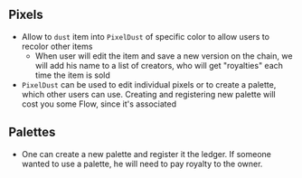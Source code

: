 ## Pixels
- Allow to `dust` item into `PixelDust` of specific color to allow users to recolor other items
    - When user will edit the item and save a new version on the chain, we will add his name to a list of creators,
    who will get "royalties" each time the item is sold
- `PixelDust` can be used to edit individual pixels or to create a palette, which other users can use. Creating and 
  registering new palette will cost you some Flow, since it's associated 

## Palettes
- One can create a new palette and register it the ledger. If someone wanted to use a palette, he will need to pay
royalty to the owner.